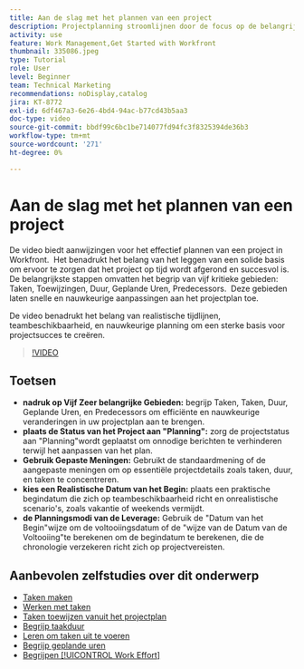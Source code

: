 ```yaml
---
title: Aan de slag met het plannen van een project
description: Projectplanning stroomlijnen door de focus op de belangrijkste velden te richten, de status in te stellen op "Planning" met de juiste weergaven, realistische begindatums te selecteren en planningsmodi te gebruiken voor nauwkeurige tijdlijnen.
activity: use
feature: Work Management,Get Started with Workfront
thumbnail: 335086.jpeg
type: Tutorial
role: User
level: Beginner
team: Technical Marketing
recommendations: noDisplay,catalog
jira: KT-8772
exl-id: 6df467a3-6e26-4bd4-94ac-b77cd43b5aa3
doc-type: video
source-git-commit: bbdf99c6bc1be714077fd94fc3f8325394de36b3
workflow-type: tm+mt
source-wordcount: '271'
ht-degree: 0%

---
```


# Aan de slag met het plannen van een project

De video biedt aanwijzingen voor het effectief plannen van een project in Workfront. &#x200B; Het benadrukt het belang van het leggen van een solide basis om ervoor te zorgen dat het project op tijd wordt afgerond en succesvol is. &#x200B; De belangrijkste stappen omvatten het begrip van vijf kritieke gebieden: Taken, Toewijzingen, Duur, Geplande Uren, Predecessors. &#x200B; Deze gebieden laten snelle en nauwkeurige aanpassingen aan het projectplan toe. &#x200B;

De video benadrukt het belang van realistische tijdlijnen, teambeschikbaarheid, en nauwkeurige planning om een sterke basis voor projectsucces te creëren. &#x200B;

>[!VIDEO](https://video.tv.adobe.com/v/3448573/?quality=12&learn=on&enablevpops=1&captions=dut)

## Toetsen

* **nadruk op Vijf Zeer belangrijke Gebieden:** begrijp Taken, Taken, Duur, Geplande Uren, en Predecessors om efficiënte en nauwkeurige veranderingen in uw projectplan aan te brengen. &#x200B;
* **plaats de Status van het Project aan &quot;Planning&quot;:** zorg de projectstatus aan &quot;Planning&quot;wordt geplaatst om onnodige berichten te verhinderen terwijl het aanpassen van het plan. &#x200B;
* **Gebruik Gepaste Meningen:** Gebruikt de standaardmening of de aangepaste meningen om op essentiële projectdetails zoals taken, duur, en taken te concentreren. &#x200B;
* **kies een Realistische Datum van het Begin:** plaats een praktische begindatum die zich op teambeschikbaarheid richt en onrealistische scenario&#39;s, zoals vakantie of weekends vermijdt. &#x200B;
* **de Planningsmodi van de Leverage:** Gebruik de &quot;Datum van het Begin&quot;wijze om de voltooiingsdatum of de &quot;wijze van de Datum van de Voltooiing&quot;te berekenen om de begindatum te berekenen, die de chronologie verzekeren richt zich op projectvereisten. &#x200B;



## Aanbevolen zelfstudies over dit onderwerp

* [Taken maken](/help/manage-work/tasks/how-to-create-tasks.md)
* [Werken met taken](/help/manage-work/tasks/work-with-tasks.md)
* [Taken toewijzen vanuit het projectplan](/help/manage-work/tasks/assign-tasks-from-the-project-plan.md)
* [Begrijp taakduur](/help/manage-work/tasks/understand-task-durations.md)
* [Leren om taken uit te voeren](/help/manage-work/tasks/learn-to-sequence-tasks.md)
* [Begrijp geplande uren](/help/manage-work/tasks/understand-planned-hours.md)
* [Begrijpen [!UICONTROL Work Effort]](/help/manage-work/tasks/understand-work-effort.md)

